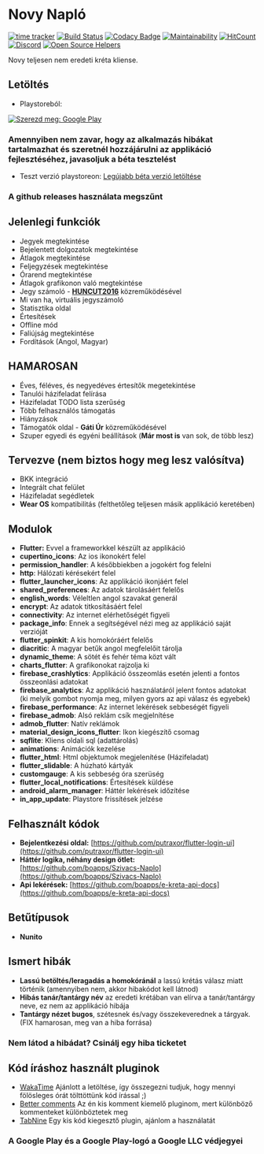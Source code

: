 # Novy Napló

[![time tracker](https://wakatime.com/badge/github/NovySoft/novyNaplo.svg)](https://wakatime.com/badge/github/NovySoft/novyNaplo)
[![Build Status](https://travis-ci.com/NovySoft/novyNaplo.svg?branch=master)](https://travis-ci.com/NovySoft/novyNaplo)
[![Codacy Badge](https://api.codacy.com/project/badge/Grade/f08d8ae48160409997ea32cf95d1a64f)](https://www.codacy.com/manual/Legolaszstudio/novyNaplo?utm_source=github.com&utm_medium=referral&utm_content=NovySoft/novyNaplo&utm_campaign=Badge_Grade)
[![Maintainability](https://api.codeclimate.com/v1/badges/48e75a94f1484016fa8a/maintainability)](https://codeclimate.com/github/NovySoft/novyNaplo/maintainability)
[![HitCount](http://hits.dwyl.io/NovySoft/novyNaplo.svg)](http://hits.dwyl.io/NovySoft/novyNaplo)
[![Discord](https://img.shields.io/discord/340112709628592139.svg)](http://discord.gg/rmjC4d4)
[![Open Source Helpers](https://www.codetriage.com/novysoft/novynaplo/badges/users.svg)](https://www.codetriage.com/novysoft/novynaplo)

Novy teljesen nem eredeti kréta kliense.

## Letöltés

- Playstoreból:

[![Szerezd meg: Google Play](https://play.google.com/intl/en_us/badges/static/images/badges/hu_badge_web_generic.png)](https://play.google.com/store/apps/details?id=novy.vip.novynaplo&pcampaignid=pcampaignidMKT-Other-global-all-co-prtnr-py-PartBadge-Mar2515-1)

### Amennyiben nem zavar, hogy az alkalmazás hibákat tartalmazhat és szeretnél hozzájárulni az applikáció fejlesztéséhez, javasoljuk a béta tesztelést

- Teszt verzió playstoreon:
[Legújabb béta verzió letöltése](https://play.google.com/apps/testing/novy.vip.novynaplo)

### A github releases használata **megszűnt**

## Jelenlegi funkciók

- Jegyek megtekintése
- Bejelentett dolgozatok megtekintése
- Átlagok megtekintése
- Feljegyzések megtekintése
- Órarend megtekintése
- Átlagok grafikonon való megtekintése
- Jegy számoló - **[HUNCUT2016](https://github.com/huncut2016)** közreműködésével
- Mi van ha, virtuális jegyszámoló
- Statisztika oldal
- Értesítések
- Offline mód
- Faliújság megtekintése
- Fordítások (Angol, Magyar)

## **HAMAROSAN**

- Éves, féléves, és negyedéves értesítők megetekintése
- Tanulói házifeladat felírása
- Házifeladat TODO lista szerűség
- Több felhasználós támogatás
- Hiányzások
- Támogatók oldal - **Gáti Úr** közreműködésével
- Szuper egyedi és egyéni beállítások (**Már most is** van sok, de több lesz)

## Tervezve **(nem biztos hogy meg lesz valósítva)**

- BKK integráció
- Integrált chat felület
- Házifeladat segédletek
- **Wear OS** kompatibilitás (felthetőleg teljesen másik applikáció keretében)

## Modulok

- **Flutter:** Evvel a frameworkkel készült az applikáció
- **cupertino_icons**: Az ios ikonokért felel
- **permission_handler**: A későbbiekben a jogokért fog felelni
- **http**: Hálózati kérésekért felel
- **flutter_launcher_icons**: Az applikáció ikonjáért felel
- **shared_preferences**: Az adatok tárolásáért felelős
- **english_words**: Véleltlen angol szavakat generál
- **encrypt**: Az adatok titkosításáért felel
- **connectivity**: Az internet elérhetőségét figyeli
- **package_info**: Ennek a segítségével nézi meg az applikáció saját verzióját
- **flutter_spinkit**: A kis homokóráért felelős
- **diacritic**: A magyar betűk angol megfelelőit tárolja
- **dynamic_theme**: A sötét és fehér téma közt vált
- **charts_flutter**: A grafikonokat rajzolja ki
- **firebase_crashlytics**: Applikáció összeomlás esetén jelenti a fontos összeonlási adatokat
- **firebase_analytics**: Az applikáció használatáról jelent fontos adatokat (ki melyik gombot nyomja meg, milyen gyors az api válasz és egyebek)
- **firebase_performance**: Az internet lekérések sebbeségét figyeli
- **firebase_admob**: Alsó reklám csík megjelnítése
- **admob_flutter**: Natív reklámok
- **material_design_icons_flutter**: Ikon kiegészítő csomag
- **sqflite**: Kliens oldali sql (adattárolás)
- **animations**: Animációk kezelése
- **flutter_html**: Html objektumok megjelenítése (Házifeladat)
- **flutter_slidable**: A húzható kártyák
- **customgauge**: A kis sebbeség óra szerüség
- **flutter_local_notifications**: Értesítések küldése
- **android_alarm_manager**: Háttér lekérések időzítése
- **in_app_update**: Playstore frissítések jelzése

## Felhasznált kódok

- **Bejelentkezési oldal:** [https://github.com/putraxor/flutter-login-ui](https://github.com/putraxor/flutter-login-ui)
- **Háttér logika, néhány design ötlet:** [https://github.com/boapps/Szivacs-Naplo](https://github.com/boapps/Szivacs-Naplo)
- **Api lekérések:** [https://github.com/boapps/e-kreta-api-docs](https://github.com/boapps/e-kreta-api-docs)

## Betűtípusok

- **Nunito**

## Ismert hibák

- **Lassú betöltés/leragadás a homokóránál** a lassú krétás válasz miatt történik (amennyiben nem, akkor hibakódot kell látnod)
- **Hibás tanár/tantárgy név** az eredeti krétában van elírva a tanár/tantárgy neve, ez nem az applikáció hibája
- **Tantárgy nézet bugos**, szétesnek és/vagy összekeverednek a tárgyak. (FIX hamarosan, meg van a hiba forrása)

### Nem látod a hibádat? Csinálj egy hiba ticketet

## Kód íráshoz használt pluginok

- [WakaTime](https://wakatime.com/) Ajánlott a letöltése, így összegezni tudjuk, hogy mennyi fölösleges órát tölttöttünk kód írással ;)
- [Better comments](https://marketplace.visualstudio.com/items?itemName=aaron-bond.better-comments) Az én kis komment kiemelő pluginom, mert különböző kommenteket különböztetek meg
- [TabNine](https://marketplace.visualstudio.com/items?itemName=TabNine.tabnine-vscode) Egy kis kód kiegesztő plugin, ajánlom a használatát

### A Google Play és a Google Play-logó a Google LLC védjegyei
